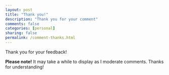 ```yaml
---
layout: post
title: "Thank you!"
description: "Thank you for your comment"
comments: false
categories: [personal]
sharing: false
permalink: /comment-thanks.html
---
```


Thank you for your feedback!

__Please note!__ It may take a while to display as I moderate comments. Thanks for understanding!